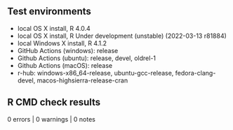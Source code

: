 ## Test environments

- local OS X install, R 4.0.4
- local OS X install, R Under development (unstable) (2022-03-13 r81884)
- local Windows X install, R 4.1.2
- GitHub Actions (windows): release 
- Github Actions (ubuntu): release, devel, oldrel-1
- Github Actions (macOS): release
- r-hub: windows-x86_64-release, ubuntu-gcc-release, fedora-clang-devel, macos-highsierra-release-cran

## R CMD check results

0 errors | 0 warnings | 0 notes